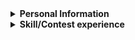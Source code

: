 <details> 
 <summary><b>Personal Information</b></summary>
 
 - Name：CHEN,KE-RONG 
 - Email：krameri120@gmail.com
 - Job：College student  
 
</details>

<details> 
 <summary><b>Skill/Contest experience</b></summary>

- School team：NTIHS Dragon Boat
- 2020 Tainan City International Dragon Boat Championships **2nd**
- Sports club：Street Workout [teamlong](https://www.instagram.com/teamlong_sw/)
- National Tainan Industrial High School independent study competitions **1st**
- National Tainan Industrial High School 108 Badminton game **2nd**
- National Tainan Industrial High School 80th Sportswear Design Competition Sportswear Design Competition **Champion**
- KAWAI piano performance grade **7**
- Programming Language：C/C++/Python
- C Language work：[Note](https://hackmd.io/@krameri120/kerong)
- Hardware Description Language：VHDL/Verilog 
- Window Programming：Python-TKinter 
- TKinter works：[Minesweeper](https://github.com/kerong2002/Minesweeper)
- 2022/10 ~ 2023/01 School buddy (teaching subject：calculus/program)
- 2022/03/30 INTEGRATED CIRCUIT DESIGN CONTEST (Group E)
- 2022/10/01 National Collegiate Programming Contest **Preliminary** (Team:Segmentation Fault)
- 2022/10/15 National Collegiate Programming Contest **Final** (Team:Segmentation Fault)
- 2022/10/22 ICPC Asia Taiwan Online Programming Contest (Team:Segmentation Fault)

</details>


      
